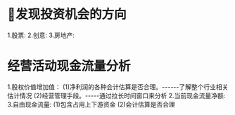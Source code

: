 # 发现投资机会的方向
1.股票:
2.创意:
3.房地产:

# 经营活动现金流量分析
1.股权价值增加值：
  (1)净利润的各种会计估算是否合理。------了解整个行业相关估计情况
  (2)经营管理手段。-----通过拉长时间窗口来分析
2.当前现金流量净额: 
3.自由现金流量:
  (1)包含占用上下游资金
  (2)会计估算是否合理